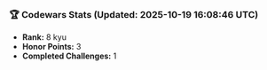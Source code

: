 ### 🏆 Codewars Stats (Updated: 2025-10-19 16:08:46 UTC)

- **Rank:** 8 kyu
- **Honor Points:** 3
- **Completed Challenges:** 1
